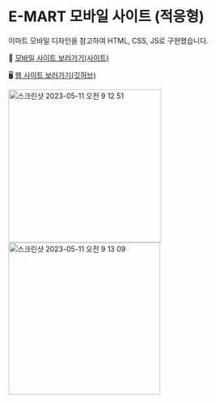 # E-MART 모바일 사이트 (적응형)

이마트 모바일 디자인을 참고하여 HTML, CSS, JS로 구현했습니다.

📱 [모바일 사이트 보러가기(사이트)](https://songyunjeong.github.io/emart_mobile_site)

🖥️ [웹 사이트 보러가기(깃허브)](https://github.com/songyunjeong/emart_site)

<img width="302" alt="스크린샷 2023-05-11 오전 9 12 51" src="https://github.com/songyunjeong/emart_mobile_site/assets/117874502/5007a838-1787-49a0-9e92-9f261d63c6ba">

<img width="300" alt="스크린샷 2023-05-11 오전 9 13 09" src="https://github.com/songyunjeong/emart_mobile_site/assets/117874502/982ea38d-310d-43ab-b962-8918af0d92a5">
